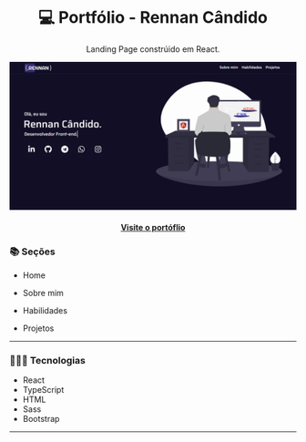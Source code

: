 <h1 align="center">
	💻 Portfólio - Rennan Cândido    
</h1>

<p align="center">
   	Landing Page constrúido em React.
</p>

![Resultado final do projeto](src/assets/images/portfolio.png)

<h4 align="center"><a href="https://rennancandido.netlify.app/">Visite o portóflio</a></h4>

<h3> 📚 Seções</h3>

- Home

- Sobre mim
- Habilidades
- Projetos

---

<h3> 👨🏻‍💻  Tecnologias</h3>

- React
- TypeScript
- HTML
- Sass
- Bootstrap

---

